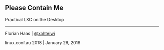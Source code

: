 <!-- .slide: data-background-image="images/citynetwork-logo.svg"  data-background-size="10% 10%" data-background-position="10% 10%" -->
## Please Contain Me

Practical LXC on the Desktop

* * *

Florian Haas | [@xahteiwi](https://twitter.com/xahteiwi)

linux.conf.au 2018 | January 26, 2018


